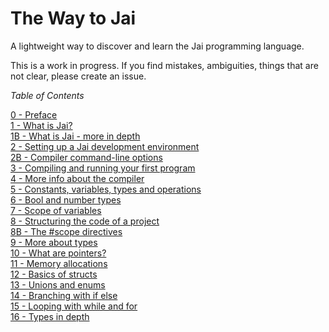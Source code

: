 # The Way to Jai
A lightweight way to discover and learn the Jai programming language.

This is a work in progress.
If you find mistakes, ambiguities, things that are not clear, please create an issue.

_Table of Contents_

   [0 -  Preface](https://github.com/Ivo-Balbaert/The_Way_to_Jai/blob/main/book/0_Preface.md)  
   [1 -  What is Jai?](https://github.com/Ivo-Balbaert/The_Way_to_Jai/blob/main/book/1_What_is_Jai.md)   
   [1B - What is Jai - more in depth](https://github.com/Ivo-Balbaert/The_Way_to_Jai/blob/main/book/1B_What_is_Jai%20-%20more%20in%20depth.md)   
   [2 -  Setting up a Jai development environment](https://github.com/Ivo-Balbaert/The_Way_to_Jai/blob/main/book/2_Setting_up_a_Jai_Development_Environment.md)  
   [2B - Compiler command-line options](https://github.com/Ivo-Balbaert/The_Way_to_Jai/blob/main/book/2B_Compiler_command_line_options.md)  
   [3 - Compiling and running your first program](https://github.com/Ivo-Balbaert/The_Way_to_Jai/blob/main/book/3_Compiling_and_running_your_first_program.md)  
   [4 - More info about the compiler](https://github.com/Ivo-Balbaert/The_Way_to_Jai/blob/main/book/4_More_info_about_the_compiler.md)  
   [5 - Constants, variables, types and operations](https://github.com/Ivo-Balbaert/The_Way_to_Jai/blob/main/book/5_Constants%2C%20variables%2C%20types%20and%20operations.md)  
   [6 - Bool and number types](https://github.com/Ivo-Balbaert/The_Way_to_Jai/blob/main/book/6_bool_and_number_types.md)  
   [7 - Scope of variables](https://github.com/Ivo-Balbaert/The_Way_to_Jai/blob/main/book/7_Scope_of_Variables.md)  
   [8 - Structuring the code of a project](https://github.com/Ivo-Balbaert/The_Way_to_Jai/blob/main/book/8_Structuring_the_code_of_a_project.md)  
   [8B - The #scope directives](https://github.com/Ivo-Balbaert/The_Way_to_Jai/blob/main/book/8B_The_scope_directives.md)    
   [9 - More about types](https://github.com/Ivo-Balbaert/The_Way_to_Jai/blob/main/book/9_More_about_types.md)  
   [10 - What are pointers?](https://github.com/Ivo-Balbaert/The_Way_to_Jai/blob/main/book/10_What_are_pointers.md)  
   [11 - Memory allocations](https://github.com/Ivo-Balbaert/The_Way_to_Jai/blob/main/book/11_Memory_allocations.md)  
   [12 - Basics of structs](https://github.com/Ivo-Balbaert/The_Way_to_Jai/blob/main/book/12_Basics%20of%20structs.md)    
   [13 - Unions and enums](https://github.com/Ivo-Balbaert/The_Way_to_Jai/blob/main/book/13_Unions%20and%20enums.md)     
   [14 - Branching with if else](https://github.com/Ivo-Balbaert/The_Way_to_Jai/blob/main/book/14_Branching_with_if_else.md)  
   [15 - Looping with while and for](https://github.com/Ivo-Balbaert/The_Way_to_Jai/blob/main/book/15_Looping%20with%20while%20and%20for.md)     
   [16 - Types in depth](https://github.com/Ivo-Balbaert/The_Way_to_Jai/blob/main/book/16_Types%20in%20depth.md)  
   